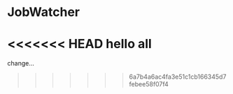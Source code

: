 # JobWatcher
<<<<<<< HEAD
hello all
=======

change...
>>>>>>> 6a7b4a6ac4fa3e51c1cb166345d7febee58f07f4

